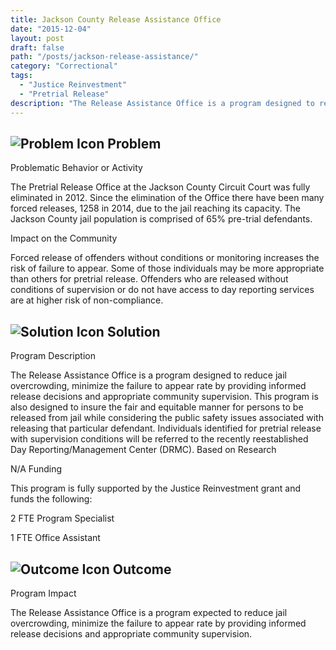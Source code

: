 ```yaml
---
title: Jackson County Release Assistance Office
date: "2015-12-04"
layout: post
draft: false
path: "/posts/jackson-release-assistance/"
category: "Correctional"
tags:
  - "Justice Reinvestment"
  - "Pretrial Release"
description: "The Release Assistance Office is a program designed to reduce jail overcrowding, minimize the failure to appear rate by providing informed release decisions and appropriate community supervision."
---
```


## ![Problem Icon](https://github.com/google/material-design-icons/raw/master/alert/1x_web/ic_error_outline_black_48dp.png "Problem") Problem

Problematic Behavior or Activity

The Pretrial Release Office at the Jackson County Circuit Court was fully eliminated in 2012. Since the elimination of the Office there have been many forced releases, 1258 in 2014, due to the jail reaching its capacity. The Jackson County jail population is comprised of 65% pre-trial defendants.

Impact on the Community

Forced release of offenders without conditions or monitoring increases the risk of failure to appear. Some of those individuals may be more appropriate than others for pretrial release. Offenders who are released without conditions of supervision or do not have access to day reporting services are at higher risk of non-compliance.
## ![Solution Icon](https://github.com/google/material-design-icons/raw/master/action/1x_web/ic_lightbulb_outline_black_48dp.png "Solution") Solution
Program Description

The Release Assistance Office is a program designed to reduce jail overcrowding, minimize the failure to appear rate by providing informed release decisions and appropriate community supervision. This program is also designed to insure the fair and equitable manner for persons to be released from jail while considering the public safety issues associated with releasing that particular defendant. Individuals identified for pretrial release with supervision conditions will be referred to the recently reestablished Day Reporting/Management Center (DRMC).
Based on Research

N/A
Funding

This program is fully supported by the Justice Reinvestment grant and funds the following:

2 FTE Program Specialist

1 FTE Office Assistant
## ![Outcome Icon](https://github.com/google/material-design-icons/raw/master/action/1x_web/ic_view_list_black_48dp.png "Outcome") Outcome
Program Impact

The Release Assistance Office is a program expected to reduce jail overcrowding, minimize the failure to appear rate by providing informed release decisions and appropriate community supervision.

